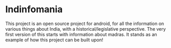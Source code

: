 # Indinfomania
This project is an open source project for android, for all the information on various things about India, with a historical/legislative perspective. The very first version of this starts with information about madras. It stands as an example of how this project can be built upon! 
